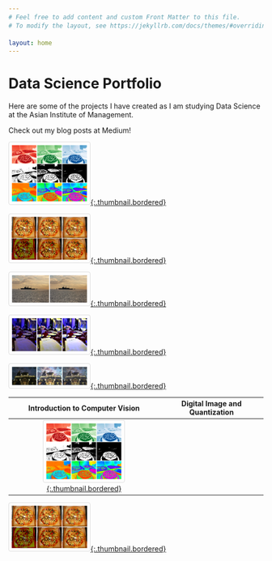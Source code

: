 ```yaml
---
# Feel free to add content and custom Front Matter to this file.
# To modify the layout, see https://jekyllrb.com/docs/themes/#overriding-theme-defaults

layout: home
---
```


<h1> Data Science Portfolio</h1>
<p> Here are some of the projects I have created as I am studying Data Science at the Asian Institute of Management. </p>

Check out my blog posts at Medium! 

<style>
img {
  border: 1px solid #ddd; /* Gray border */
  border-radius: 4px;  /* Rounded border */
  padding: 5px; /* Some padding */
  width: 150px; /* Set a small width */
}

/* Add a hover effect (blue shadow) */
img:hover {
  box-shadow: 0 0 2px 1px rgba(0, 140, 186, 0.5);
}
</style>


[![blog1](assets/blog1.png){:.thumbnail.bordered}](https://medium.com/swlh/image-processing-with-python-introduction-to-computer-vision-8c730073ede3 "Introduction to Computer Vision")

[![blog2](assets/blog2.png){:.thumbnail.bordered}](https://medium.com/swlh/image-processing-with-python-digital-image-sampling-and-quantization-4d2c514e0f00 "Digital Image and Quantization")

[![blog3](assets/blog3.png){:.thumbnail.bordered}](https://medium.com/swlh/image-processing-with-python-fourier-transform-for-digital-images-bc918786e375 "Image Enhancements using Fourier Transform")

[![blog4](assets/blog4.png){:.thumbnail.bordered}](https://jephraim-manansala.medium.com/image-processing-with-python-color-correction-using-white-balancing-6c6c749886de "Image Processing with Python: Color Correction using White Balancing Methods")

[![blog5](assets/blog5.png){:.thumbnail.bordered}](https://medium.com/swlh/image-processing-with-python-histogram-manipulation-on-digital-images-d4fb426d3513 "Image Processing with Python: Color Correction using Histogram Manipulation")


| Introduction to Computer Vision |  Digital Image and Quantization |
:-------------------------:|:-------------------------:
[![blog1](assets/blog1.png){:.thumbnail.bordered}](https://medium.com/swlh/image-processing-with-python-introduction-to-computer-vision-8c730073ede3 "Introduction to Computer Vision") |
[![blog2](assets/blog2.png){:.thumbnail.bordered}](https://medium.com/swlh/image-processing-with-python-digital-image-sampling-and-quantization-4d2c514e0f00 "Digital Image and Quantization")


